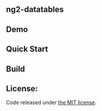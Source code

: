 ## ng2-datatables

## Demo

## Quick Start

<!---
```
npm install ng2-datatables --save
```
-->

## Build

<!---
```
npm install
npm run typings

npm run karma
```
-->

## License:

Code released under <a href='http://github.com/pawelczak/ng2-datatables/blob/master/license.txt' >the MIT license</a>.